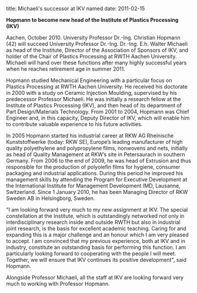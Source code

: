 title: Michaeli's successor at IKV named
date: 2011-02-15  

**Hopmann to become new head of the Institute of Plastics Processing (IKV)**  
  
Aachen, October 2010. University Professor Dr.-Ing. Christian Hopmann (42) will succeed University Professor Dr.-Ing. Dr.-Ing. E.h. Walter Michaeli as head of the Institute, Director of the Association of Sponsors of IKV, and holder of the Chair of Plastics Processing at RWTH Aachen University. Michaeli will hand over these functions after many highly successful years when he reaches retirement age in summer 2011.
<!--break-->
Hopmann studied Mechanical Engineering with a particular focus on Plastics Processing at RWTH Aachen University. He received his doctorate in 2000 with a study on Ceramic Injection Moulding, supervised by his predecessor Professor Michaeli. He was initially a research fellow at the Institute of Plastics Processing (IKV), and then head of its department of Part Design/Materials Technology. From 2001 to 2004, Hopmann was Chief Engineer and, in this capacity, Deputy Director of IKV, which will enable him to contribute valuable experience to his future activities.  

In 2005 Hopmann started his industrial career at RKW AG Rheinische Kunststoffwerke (today: RKW SE), Europe’s leading manufacturer of high quality polyethylene and polypropylene films, nonwovens and nets, initially as head of Quality Management at RKW’s
site in Petersaurach in southern Germany. From 2006 to the end of 2009, he was head of Extrusion and thus responsible for the production of polyolefin films for hygiene, consumer packaging and industrial applications. During this period he improved his management skills by attending the Program for Executive Development at the International Institute for Management Development IMD, Lausanne, Switzerland. Since 1 January 2010, he has been Managing Director of RKW Sweden AB in Helsingborg, Sweden.  

"I am looking forward very much to my new assignment at IKV. The special constellation at the Institute, which is outstandingly networked not only in interdisciplinary research inside and outside RWTH but also in industrial joint research, is the basis for excellent academic teaching. Caring for and expanding this is a major challenge and an honour which I am very pleased to accept. I am convinced that my previous experience, both at IKV and in industry, constitute an outstanding basis for performing this function. I am particularly looking forward to cooperating with the people I will meet. Together, we will ensure that IKV continues its positive development", said Hopmann.  
  
Alongside Professor Michaeli, all the staff at IKV are looking forward very much to working with Professor Hopmann.